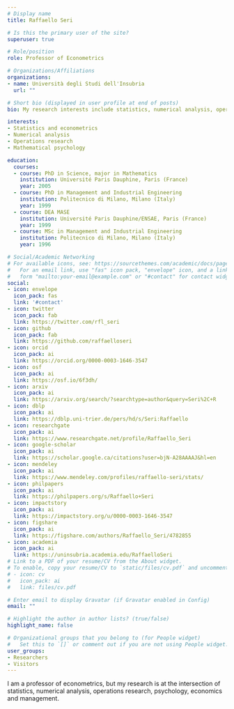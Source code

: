 ```yaml
---
# Display name
title: Raffaello Seri

# Is this the primary user of the site?
superuser: true

# Role/position
role: Professor of Econometrics

# Organizations/Affiliations
organizations:
- name: Università degli Studi dell'Insubria
  url: ""

# Short bio (displayed in user profile at end of posts)
bio: My research interests include statistics, numerical analysis, operations research, psychology, economics and management.

interests:
- Statistics and econometrics
- Numerical analysis
- Operations research
- Mathematical psychology

education:
  courses:
  - course: PhD in Science, major in Mathematics
    institution: Université Paris Dauphine, Paris (France)
    year: 2005
  - course: PhD in Management and Industrial Engineering
    institution: Politecnico di Milano, Milano (Italy)
    year: 1999
  - course: DEA MASE
    institution: Université Paris Dauphine/ENSAE, Paris (France)
    year: 1999
  - course: MSc in Management and Industrial Engineering
    institution: Politecnico di Milano, Milano (Italy)
    year: 1996

# Social/Academic Networking
# For available icons, see: https://sourcethemes.com/academic/docs/page-builder/#icons
#   For an email link, use "fas" icon pack, "envelope" icon, and a link in the
#   form "mailto:your-email@example.com" or "#contact" for contact widget.
social:
- icon: envelope
  icon_pack: fas
  link: '#contact'
- icon: twitter
  icon_pack: fab
  link: https://twitter.com/rfl_seri
- icon: github
  icon_pack: fab
  link: https://github.com/raffaelloseri
- icon: orcid
  icon_pack: ai
  link: https://orcid.org/0000-0003-1646-3547
- icon: osf
  icon_pack: ai
  link: https://osf.io/6f3dh/
- icon: arxiv
  icon_pack: ai
  link: https://arxiv.org/search/?searchtype=author&query=Seri%2C+R
- icon: dblp
  icon_pack: ai
  link: https://dblp.uni-trier.de/pers/hd/s/Seri:Raffaello
- icon: researchgate
  icon_pack: ai
  link: https://www.researchgate.net/profile/Raffaello_Seri
- icon: google-scholar
  icon_pack: ai
  link: https://scholar.google.ca/citations?user=bjN-A28AAAAJ&hl=en
- icon: mendeley
  icon_pack: ai
  link: https://www.mendeley.com/profiles/raffaello-seri/stats/
- icon: philpapers
  icon_pack: ai
  link: https://philpapers.org/s/Raffaello+Seri
- icon: impactstory
  icon_pack: ai
  link: https://impactstory.org/u/0000-0003-1646-3547
- icon: figshare
  icon_pack: ai
  link: https://figshare.com/authors/Raffaello_Seri/4782855
- icon: academia
  icon_pack: ai
  link: https://uninsubria.academia.edu/RaffaelloSeri
# Link to a PDF of your resume/CV from the About widget.
# To enable, copy your resume/CV to `static/files/cv.pdf` and uncomment the lines below.
# - icon: cv
#   icon_pack: ai
#   link: files/cv.pdf

# Enter email to display Gravatar (if Gravatar enabled in Config)
email: ""

# Highlight the author in author lists? (true/false)
highlight_name: false

# Organizational groups that you belong to (for People widget)
#   Set this to `[]` or comment out if you are not using People widget.
user_groups:
- Researchers
- Visitors
---
```


I am a professor of econometrics, but my research is at the intersection of statistics, numerical analysis, operations research, psychology, economics and management.
